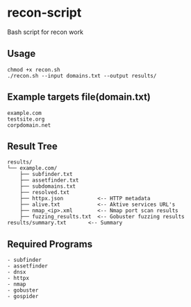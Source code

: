# recon-script
Bash script for recon work

## Usage 
```
chmod +x recon.sh
./recon.sh --input domains.txt --output results/
```

## Example targets file(domain.txt)
```
example.com
testsite.org
corpdomain.net
```
## Result Tree
```
results/
└── example.com/
    ├── subfinder.txt
    ├── assetfinder.txt
    ├── subdomains.txt
    ├── resolved.txt
    ├── httpx.json           <-- HTTP metadata
    ├── alive.txt            <-- Aktive services URL's
    ├── nmap_<ip>.xml        <-- Nmap port scan results
    ├── fuzzing_results.txt  <-- Gobuster fuzzing results
results/summary.txt       <-- Summary
```

## Required Programs
```
- subfinder
- assetfinder
- dnsx
- httpx
- nmap
- gobuster
- gospider
```
